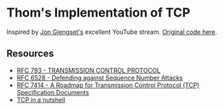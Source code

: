 # Thom's Implementation of TCP

Inspired by [Jon Gjengset's](https://www.youtube.com/playlist?list=PLqbS7AVVErFivDY3iKAQk3_VAm8SXwt1X) excellent YouTube stream. [Original code here](https://github.com/jonhoo/rust-tcp).

## Resources

- [RFC 793 - TRANSMISSION CONTROL PROTOCOL](https://tools.ietf.org/html/rfc793)
- [RFC 6528 - Defending against Sequence Number Attacks](https://tools.ietf.org/html/rfc6528)
- [RFC 7414 - A Roadmap for Transmission Control Protocol (TCP) Specification Documents](https://tools.ietf.org/html/rfc7414)
- [TCP in a nutshell](https://www.cs.miami.edu/home/burt/learning/Csc524.032/notes/tcp_nutshell.html)
